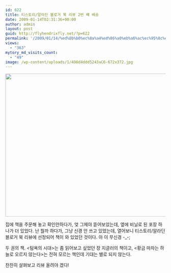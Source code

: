 ```yaml
---
id: 622
title: 티스토리/알라딘 블로거 북 리뷰 2번 째 배송
date: 2009-01-14T02:31:36+00:00
author: admin
layout: post
guid: http://flyhendrixfly.net/?p=622
permalink: '/2009/01/14/%ed%8b%b0%ec%8a%a4%ed%86%a0%eb%a6%ac%ec%95%8c%eb%9d%bc%eb%94%98-%eb%b8%94%eb%a1%9c%ea%b1%b0-%eb%b6%81-%eb%a6%ac%eb%b7%b0-2%eb%b2%88-%ec%a7%b8-%eb%b0%b0%ec%86%a1/'
views:
  - "363"
mytory_md_visits_count:
  - "49"
image: /wp-content/uploads/1/496d4ddd5243aC6-672x372.jpg
---
```

<img src="http://submania.dothome.co.kr/wp-content/uploads/1/496d4ddd5243aC6.JPG" class="aligncenter" width="600" height="450" alt="" filename="PICT6928.JPG" filemime="" />
  
집에 책을 주문해 놓고 확인안하다가, 엊 그제야 뜯어보았는데, 옆에 비닐로 된 포장 하나가 더 있었다. 난 뭘까 하다가, 그냥 신경 안 쓰고 있었는데, 열어보니 티스토리/알라딘 블로거 북 리뷰에 선정되어 책이 와 있었던 것이다. 아 이 무신경 -_-;

두 권의 책. <탐욕의 시대>는 좀 읽어보고 싶었던 장 지글러의 책이고, <황금 마차는 하늘로 오르지 않는다>는 전혀 모르는 책인데 기대는 별로 되지 않는다.

찬찬히 살펴보고 리뷰 올려야 겠다!
